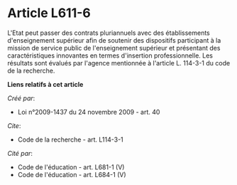 # Article L611-6

L'Etat peut passer des contrats pluriannuels avec des établissements d'enseignement supérieur afin de soutenir des
dispositifs participant à la mission de service public de l'enseignement supérieur et présentant des caractéristiques
innovantes en termes d'insertion professionnelle. Les résultats sont évalués par l'agence mentionnée à l'article L. 114-3-1
du code de la recherche.

**Liens relatifs à cet article**

_Créé par_:

  - Loi n°2009-1437 du 24 novembre 2009 - art. 40

_Cite_:

  - Code de la recherche - art. L114-3-1

_Cité par_:

  - Code de l'éducation - art. L681-1 (V)
  - Code de l'éducation - art. L684-1 (V)
